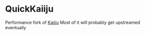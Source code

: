 # QuickKaiiju
Performance fork of [Kaiiju](https://github.com/KaiijuMC/Kaiiju.git)
Most of it will probably get upstreamed eventually
